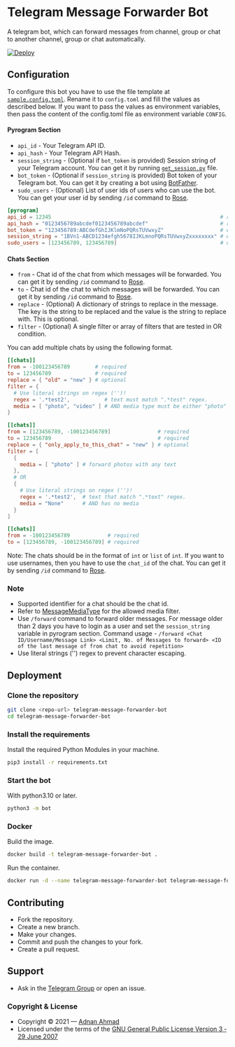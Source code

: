 # Telegram Message Forwarder Bot

A telegram bot, which can forward messages from channel, group or chat to another channel, group or chat automatically.

[![Deploy](https://www.herokucdn.com/deploy/button.svg)](https://heroku.com/deploy?template=https://github.com/viperadnan-git/telegram-message-forwarder-bot/)

## Configuration

To configure this bot you have to use the file template at [`sample.config.toml`](./sample.config.toml). Rename it to `config.toml` and fill the values as described below.
If you want to pass the values as environment variables, then pass the content of the config.toml file as environment variable `CONFIG`.

#### Pyrogram Section

- `api_id` - Your Telegram API ID.
- `api_hash` - Your Telegram API Hash.
- `session_string` - (Optional if `bot_token` is provided) Session string of your Telegram account. You can get it by running [`get_session.py`](./get_session.py) file.
- `bot_token` - (Optional if `session_string` is provided) Bot token of your Telegram bot. You can get it by creating a bot using [BotFather](https://t.me/BotFather).
- `sudo_users` - (Optional) List of user ids of users who can use the bot. You can get your user id by sending `/id` command to [Rose](https://t.me/MissRose_bot).

```toml
[pyrogram]
api_id = 12345                                                      # required
api_hash = "0123456789abcdef0123456789abcdef"                       # required
bot_token = "123456789:ABCdefGhIJKlmNoPQRsTUVwxyZ"                  # either bot_token or session_string is required
session_string = "1BVn1-ABCD1234efgh5678IJKLmnoPQRsTUVwxyZxxxxxxxx" # either bot_token or session_string is required
sudo_users = [123456789, 123456789]                                 # optional
```

#### Chats Section

- `from` - Chat id of the chat from which messages will be forwarded. You can get it by sending `/id` command to [Rose](https://t.me/MissRose_bot).
- `to` - Chat id of the chat to which messages will be forwarded. You can get it by sending `/id` command to [Rose](https://t.me/MissRose_bot).
- `replace` - (Optional) A dictionary of strings to replace in the message. The key is the string to be replaced and the value is the string to replace with. This is optional.
- `filter` - (Optional) A single filter or array of filters that are tested in OR condition.

You can add multiple chats by using the following format.

```toml
[[chats]]
from = -100123456789        # required
to = 123456789              # required
replace = { "old" = "new" } # optional
filter = {
  # Use literal strings on regex ('')!
  regex = '.*test2',           # text must match ".*test" regex.
  media = [ "photo", "video" ] # AND media type must be either "photo" or "video"
}

[[chats]]
from = [123456789, -100123456789]               # required
to = 123456789                                  # required
replace = { "only_apply_to_this_chat" = "new" } # optional
filter = [
  {
    media = [ "photo" ] # forward photos with any text
  },
  # OR
  {
    # Use literal strings on regex ('')!
    regex = '.*test2',  # text that match ".*text" regex.
    media = "None"      # AND has no media
  }
]

[[chats]]
from = -100123456789            # required
to = [123456789, -100123456789] # required
```

Note: The chats should be in the format of `int` or `list` of `int`. If you want to use usernames, then you have to use the `chat_id` of the chat. You can get it by sending `/id` command to [Rose](https://t.me/MissRose_bot).

### Note

- Supported identifier for a chat should be the chat id.
- Refer to [MessageMediaType](https://docs.pyrogram.org/api/enums/MessageMediaType) for the allowed media filter.
- Use `/forward` command to forward older messages. For message older than 2 days you have to login as a user and set the `session_string` variable in pyrogram section. Command usage - `/forward <Chat ID/Username/Message Link> <Limit, No. of Messages to forward> <ID of the last message of from chat to avoid repetition>`
- Use literal strings ('') regex to prevent character escaping.

## Deployment

### Clone the repository

```bash
git clone <repo-url> telegram-message-forwarder-bot
cd telegram-message-forwarder-bot
```

### Install the requirements

Install the required Python Modules in your machine.

```bash
pip3 install -r requirements.txt
```

### Start the bot

With python3.10 or later.

```bash
python3 -m bot
```

### Docker

Build the image.

```bash
docker build -t telegram-message-forwarder-bot .
```

Run the container.

```bash
docker run -d --name telegram-message-forwarder-bot telegram-message-forwarder-bot
```

## Contributing

- Fork the repository.
- Create a new branch.
- Make your changes.
- Commit and push the changes to your fork.
- Create a pull request.

## Support

- Ask in the [Telegram Group](https://t.me/ViperCommunity) or open an issue.

### Copyright & License

- Copyright &copy; 2021 &mdash; [Adnan Ahmad](https://github.com/viperadnan-git)
- Licensed under the terms of the [GNU General Public License Version 3 &dash; 29 June 2007](./LICENSE)
